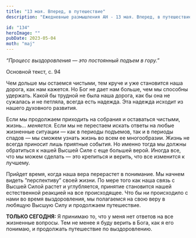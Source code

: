 ```yaml
---
title: "13 мая. Вперед, в путешествие"
description: "Ежедневные размышления АН - 13 мая. Вперед, в путешествие"

id: "134"
heroImage: ""
pubDate: 2023-05-04
moth: "maj"
---
```


_“Процесс выздоровления — это постоянный подъем в гору.”_

Основной текст, с. 94

Чем дольше мы остаемся чистыми, тем круче и уже становится наша дорога, как
нам кажется. Но Бог не дает нам больше, чем мы способны удержать. Какой бы
трудной не была наша дорога, как бы она не сужалась и не петляла, всегда есть
надежда. Эта надежда исходит из нашего духовного развития.

Если мы продолжаем приходить на собрания и оставаться чистыми, жизнь…
_меняется._ Если мы не перестаем искать ответы на любые жизненные ситуации —
как в периоды подъемов, так и в периоды спадов — мы сможем узнать жизнь во
всем ее многообразии. Жизнь не всегда приносит лишь приятные события. Но
именно тогда мы должны обратиться к нашей Высшей Силе с еще большей верой.
Иногда все, что мы можем сделать — это крепиться и верить, что все изменится к
лучшему.

Прийдет время, когда наша вера перерастет в понимание. Мы начнем видеть
”перспективу” своей жизни. По мере того как наша связь с Высшей Силой растет и
углубляется, принятие становится нашей естественной реакцией на все
происходящее. Что бы ни происходило с нами во время выздоровления, мы
полагаемся на свою веру в любящую Высшую Силу и продолжаем путешествие.

**ТОЛЬКО СЕГОДНЯ:** Я принимаю то, что у меня нет ответов на все жизненные
вопросы. Тем не менее я буду верить в Бога, как я его понимаю, и продолжать
путешествие по выздоровлению.
